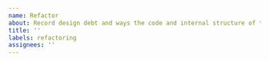 ```yaml
---
name: Refactor
about: Record design debt and ways the code and internal structure of the program can be improved
title: ''
labels: refactoring
assignees: ''
---
```


<!--

Suggest how the internal structure and design of the source code and configuration can be changed in such as way that it will make the system easier to maintain and develop further.

This category of work is focused on the needs of the developers and maintainers of the software system, rather than its owners or users. The proposed changes should not impact the external behavior or interfaces of the program. While refactoring work may not directly improve external non-functional attributes such as performance and scalability, good architecture and clean code is the foundation on which high quality systems are built.

Technical debt (aka design debt) is a popular metaphor for explaining the value of refactoring to organizations that pay the development bills.

Consider the short-term costs and potential risks versus the longer-term benefits to be gained by implementing the proposed changes. Is there any data that can be auto-generated to measure the impact of these changes, such as extensions to test coverage, reductions in the number of lines of code, or improvements to code complexity metrics such as Cyclomatic Complexity and NPath?

-->
